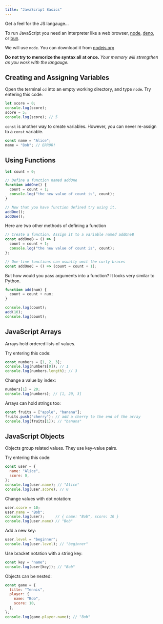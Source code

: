 ```yaml
---
title: "JavaScript Basics"
---
```


Get a feel for the JS langauge...

To run JavaScript you need an interpreter like a web browser, [node](https://nodejs.org/), [deno](https://deno.com/), or [bun](https://bun.sh/).

We will use `node`. You can download it from [nodejs.org](http://nodejs.org).

**Do not try to memorize the syntax all at once.** _Your memory will strengthen as you work with the langauge._

## Creating and Assigning Variables

Open the terminal `cd` into an empty working directory, and type `node`. Try
entering this code:

```javascript
let score = 0;
console.log(score);
score = 5;
console.log(score); // 5
```

`const` is another way to create variables. However, you can never re-assign to a `const` variable.

```javascript
const name = "Alice";
name = "Bob"; // ERROR!
```

## Using Functions

```javascript
let count = 0;

// Define a function named addOne
function addOne() {
  count = count + 1;
  console.log("the new value of count is", count);
}

// Now that you have function defined try using it.
addOne();
addOne();
```

Here are two other methods of defining a function

```javascript
// Create a function. Assign it to a variable named addOneB
const addOneB = () => {
  count = count + 1;
  console.log("the new value of count is", count);
};

// One-line functions can usually omit the curly braces
const addOneC = () => (count = count + 1);
```

But how would you pass arguments into a function? It looks very similar to Python.

```javascript
function add(num) {
  count = count + num;
}

console.log(count);
add(10);
console.log(count);
```

## JavaScript Arrays

Arrays hold ordered lists of values.

Try entering this code:

```javascript
const numbers = [1, 2, 3];
console.log(numbers[0]); // 1
console.log(numbers.length); // 3
```

Change a value by index:

```javascript
numbers[1] = 20;
console.log(numbers); // [1, 20, 3]
```

Arrays can hold strings too:

```javascript
const fruits = ["apple", "banana"];
fruits.push("cherry"); // add a cherry to the end of the array
console.log(fruits[1]); // "banana"
```

## JavaScript Objects

Objects group related values. They use key-value pairs.

Try entering this code:

```javascript
const user = {
  name: "Alice",
  score: 0,
};
console.log(user.name); // "Alice"
console.log(user.score); // 0
```

Change values with dot notation:

```javascript
user.score = 10;
user.name = "Bob";
console.log(user);     // { name: "Bob", score: 10 }
console.log(user.name) // "Bob"
```

Add a new key:

```javascript
user.level = "beginner";
console.log(user.level); // "beginner"
```

Use bracket notation with a string key:

```javascript
const key = "name";
console.log(user[key]); // "Bob"
```

Objects can be nested:

```javascript
const game = {
  title: "Tennis",
  player: {
    name: "Bob",
    score: 10,
  },
};
console.log(game.player.name); // "Bob"
```
